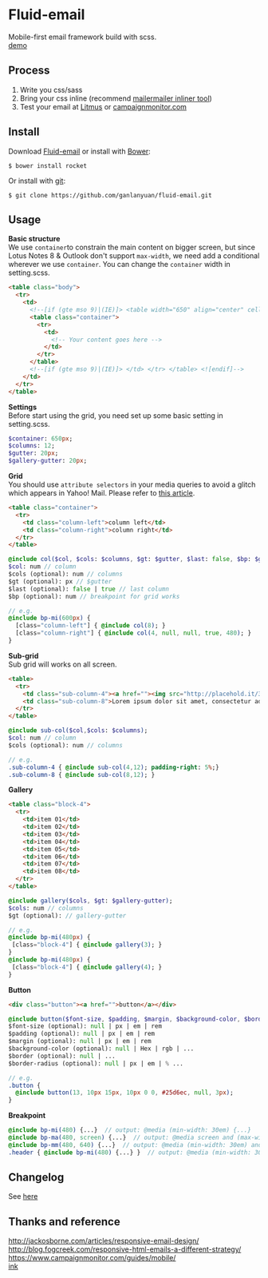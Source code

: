 # Fluid-email
Mobile-first email framework build with scss.   
[demo](http://designdev.christianpost.com/develop/fluid-email/docs/demo.html)  

## Process
1. Write you css/sass   
2. Bring your css inline (recommend [mailermailer inliner tool](http://www.mailermailer.com/labs/tools/magic-css-inliner-tool.rwp))   
3. Test your email at [Litmus](https://litmus.com/) or [campaignmonitor.com](https://www.campaignmonitor.com/)   

## Install
Download [Fluid-email](https://github.com/ganlanyuan/fluid-email/archive/master.zip) or install with [Bower](http://bower.io/): 
````
$ bower install rocket
````
Or install with [git](http://www.git-scm.com/):
````
$ git clone https://github.com/ganlanyuan/fluid-email.git
````

## Usage
**Basic structure**   
We use `container`to constrain the main content on bigger screen, but since Lotus Notes 8 & Outlook don't support `max-width`, we need add a conditional wherever we use `container`. You can change the `container` width in setting.scss. 
```` html
<table class="body">
  <tr>
    <td>
      <!--[if (gte mso 9)|(IE)]> <table width="650" align="center" cellpadding="0" cellspacing="0" border="0"> <tr> <td> <![endif]-->
      <table class="container">
        <tr>
          <td>
            <!-- Your content goes here -->
          </td>
        </tr>
      </table>
      <!--[if (gte mso 9)|(IE)]> </td> </tr> </table> <![endif]-->
    </td>
  </tr>
</table>
````
**Settings**   
Before start using the grid, you need set up some basic setting in setting.scss.
```` sass
$container: 650px;
$columns: 12;
$gutter: 20px;
$gallery-gutter: 20px;
````
**Grid**  
You should use `attribute selectors` in your media queries to avoid a glitch which appears in Yahoo! Mail. Please refer to [this article](https://www.campaignmonitor.com/blog/post/3457/media-query-issues-in-yahoo-mail-mobile-email/).   
```` html
<table class="container">
  <tr>
    <td class="column-left">column left</td>
    <td class="column-right">column right</td>
  </tr>
</table>
````
```` sass
@include col($col, $cols: $columns, $gt: $gutter, $last: false, $bp: $grid-breakpoint);
$col: num // column
$cols (optional): num // columns
$gt (optional): px // $gutter
$last (optional): false | true // last column
$bp (optional): num // breakpoint for grid works

// e.g.
@include bp-mi(600px) {
  [class="column-left"] { @include col(8); }
  [class="column-right"] { @include col(4, null, null, true, 480); }
}
````

**Sub-grid**  
Sub grid will works on all screen.
```` html
<table>
  <tr>
    <td class="sub-column-4"><a href=""><img src="http://placehold.it/300x250" alt="" class="fluid" /></a>Lorem ipsum dolor sit amet, consectetur adipisicing elit. Inventore sint perferendis nostrum ipsam fugiat? Expedita vel impedit culpa accusantium <a href="">sit fugit commodi est a eaque nihil, quae recusandae voluptate</a> exercitationem.</td>
    <td class="sub-column-8">Lorem ipsum dolor sit amet, consectetur adipisicing elit. Inventore sint perferendis nostrum ipsam fugiat? Expedita vel impedit culpa accusantium sit fugit commodi est a eaque nihil, quae recusandae voluptate exercitationem.</td>
  </tr>
</table>
````
```` sass
@include sub-col($col,$cols: $columns);
$col: num // column
$cols (optional): num // columns

// e.g.
.sub-column-4 { @include sub-col(4,12); padding-right: 5%;}
.sub-column-8 { @include sub-col(8,12); }
````

**Gallery**  
```` html
<table class="block-4">
  <tr>
    <td>item 01</td>
    <td>item 02</td>
    <td>item 03</td>
    <td>item 04</td>
    <td>item 05</td>
    <td>item 06</td>
    <td>item 07</td>
    <td>item 08</td>
  </tr>
</table>
````
```` sass
@include gallery($cols, $gt: $gallery-gutter);
$cols: num // columns
$gt (optional): // gallery-gutter

// e.g.
@include bp-mi(480px) {
 [class="block-4"] { @include gallery(3); }
}
@include bp-mi(480px) {
 [class="block-4"] { @include gallery(4); }
}
````

**Button**  
```` html
<div class="button"><a href="">button</a></div>
````
```` sass
@include button($font-size, $padding, $margin, $background-color, $border, $border-radius);
$font-size (optional): null | px | em | rem
$padding (optional): null | px | em | rem
$margin (optional): null | px | em | rem
$background-color (optional): null | Hex | rgb | ...
$border (optional): null | ...
$border-radius (optional): null | px | em | % ...

// e.g.
.button { 
  @include button(13, 10px 15px, 10px 0 0, #25d6ec, null, 3px); 
}
````

**Breakpoint**  
```` sass
@include bp-mi(480) {...}  // output: @media (min-width: 30em) {...}
@include bp-ma(480, screen) {...}  // output: @media screen and (max-width: 30em) {...}
@include bp-mm(480, 640) {...}  // output: @media (min-width: 30em) and (max-width: 40em) {...}
.header { @include bp-mi(480) {...} }  // output: @media (min-width: 30em) { .header {...}; }
````

## Changelog
See [here](https://github.com/ganlanyuan/fluid-email/blob/master/changelog.md)

## Thanks and reference
<http://jackosborne.com/articles/responsive-email-design/>   
<http://blog.fogcreek.com/responsive-html-emails-a-different-strategy/>   
<https://www.campaignmonitor.com/guides/mobile/>  
[ink](http://zurb.com/ink/)
